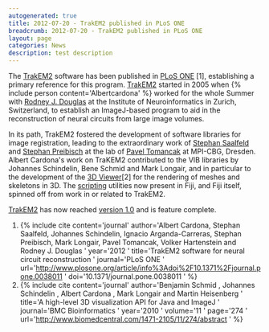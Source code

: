 ```yaml
---
autogenerated: true
title: 2012-07-20 - TrakEM2 published in PLoS ONE
breadcrumb: 2012-07-20 - TrakEM2 published in PLoS ONE
layout: page
categories: News
description: test description
---
```


The [TrakEM2](TrakEM2 ) software has been published in [PLoS ONE](http://www.plosone.org/article/info%3Adoi%2F10.1371%2Fjournal.pone.0038011) \[1\], establishing a primary reference for this program. [TrakEM2](TrakEM2 ) started in 2005 when {% include person content='Albertcardona' %} worked for the whole Summer with [Rodney J. Douglas](http://www.ini.uzh.ch/~rjd/) at the Institute of Neuroinformatics in Zurich, Switzerland, to establish an ImageJ-based program to aid in the reconstruction of neural circuits from large image volumes.

In its path, TrakEM2 fostered the development of software libraries for image registration, leading to the extraordinary work of [Stephan Saalfeld](http://fly.mpi-cbg.de/saalfeld) and [Stephan Preibisch](http://fly.mpi-cbg.de/preibisch) at the lab of [Pavel Tomancak](http://www.mpi-cbg.de/research/research-groups/pavel-tomancak.html) at MPI-CBG, Dresden. Albert Cardona's work on TraKEM2 contributed to the VIB libraries by Johannes Schindelin, Bene Schmid and Mark Longair, and in particular to the development of the [3D Viewer](3D_Viewer )\[2\] for the rendering of meshes and skeletons in 3D. The [scripting](Category_Scripting ) utilities now present in Fiji, and Fiji itself, spinned off from work in or related to TrakEM2.

[TrakEM2](TrakEM2 ) has now reached [version 1.0](http://www.ini.uzh.ch/~acardona/trakem2.html) and is feature complete.

<references/>



1.  {% include cite content='journal' author='Albert Cardona, Stephan Saalfeld, Johannes Schindelin, Ignacio Arganda-Carreras, Stephan Preibisch, Mark Longair, Pavel Tomancak, Volker Hartenstein and Rodney J. Douglas ' year='2012 ' title='TrakEM2 software for neural circuit reconstruction ' journal='PLoS ONE ' url='http://www.plosone.org/article/info%3Adoi%2F10.1371%2Fjournal.pone.0038011 ' doi='10.1371/journal.pone.0038011 ' %}
2.  {% include cite content='journal' author='Benjamin Schmid , Johannes Schindelin , Albert Cardona , Mark Longair and Martin Heisenberg ' title='A high-level 3D visualization API for Java and ImageJ ' journal='BMC Bioinformatics ' year='2010 ' volume='11 ' page='274 ' url='http://www.biomedcentral.com/1471-2105/11/274/abstract ' %}

